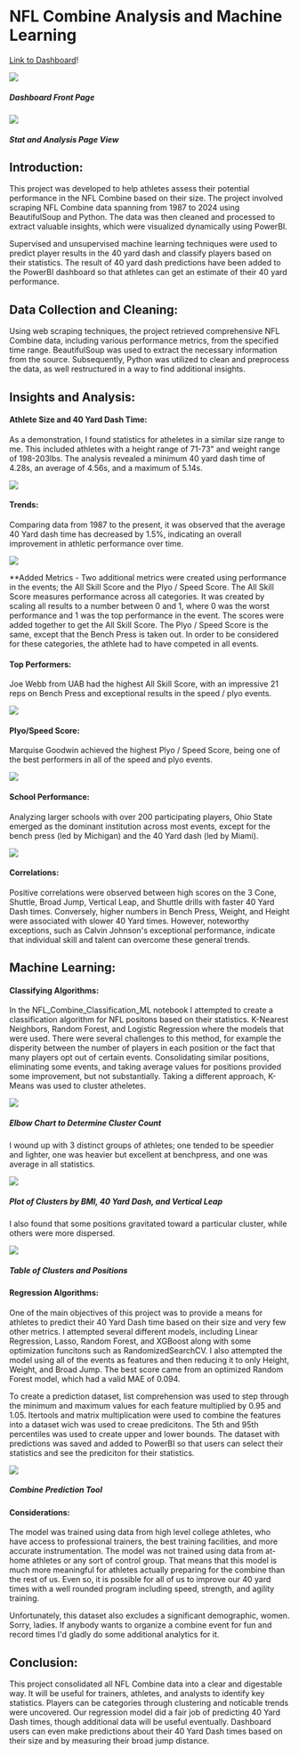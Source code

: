 # NFL Combine Analysis and Machine Learning
[Link to Dashboard](https://scary62.pythonanywhere.com/001Combine.html)!

![](images/Github_Readme/dashboard_view.png)
##### Dashboard Front Page

![](images/Github_Readme/dashboard_view.png)
##### Stat and Analysis Page View

## Introduction:
This project was developed to help athletes assess their potential performance in the NFL Combine based on their size. The project involved scraping NFL Combine data spanning from 1987 to 2024 using BeautifulSoup and Python. The data was  then cleaned and processed to extract valuable insights, which were visualized dynamically using PowerBI.

Supervised and unsupervised machine learning techniques were used to predict player results in the 40 yard dash and classify players based on their statistics. The result of 40 yard dash predictions have been added to the PowerBI dashboard so that athletes can get an estimate of their 40 yard performance.

## Data Collection and Cleaning:
Using web scraping techniques, the project retrieved comprehensive NFL Combine data, including various performance metrics, from the specified time range. BeautifulSoup was used to extract the necessary information from the source. Subsequently, Python was utilized to clean and preprocess the data, as well restructured in a way to find additional insights.

## Insights and Analysis:

#### Athlete Size and 40 Yard Dash Time:
As a demonstration, I found statistics for atheletes in a similar size range to me. This included athletes with a height range of 71-73" and weight range of 198-203lbs. The analysis revealed a minimum 40 yard dash time of 4.28s, an average of 4.56s, and a maximum of 5.14s.

![](images/Github_Readme/mysize_stats.png)

#### Trends:
Comparing data from 1987 to the present, it was observed that the average 40 Yard dash time has decreased by 1.5%, indicating an overall improvement in athletic performance over time.

![](images/Github_Readme/40_Yard_trend.png)

**Added Metrics - Two additional metrics were created using performance in the events; the All Skill Score and the Plyo / Speed Score. The All Skill Score measures performance across all categories. It was created by scaling all results to a number between 0 and 1, where 0 was the worst performance and 1 was the top performance in the event. The scores were added together to get the All Skill Score. The Plyo / Speed Score is the same, except that the Bench Press is taken out. In order to be considered for these categories, the athlete had to have competed in all events.

#### Top Performers:
Joe Webb from UAB had the highest All Skill Score, with an impressive 21 reps on Bench Press and exceptional results in the speed / plyo events.

![](images/Github_Readme/all_skill.png)

#### Plyo/Speed Score:
Marquise Goodwin achieved the highest Plyo / Speed Score, being one of the best performers in all of the speed and plyo events.

![](images/Github_Readme/all_speed.png)


#### School Performance:
Analyzing larger schools with over 200 participating players, Ohio State emerged as the dominant institution across most events, except for the bench press (led by Michigan) and the 40 Yard dash (led by Miami).

![](images/Github_Readme/college_scores.png)

#### Correlations:
Positive correlations were observed between high scores on the 3 Cone, Shuttle, Broad Jump, Vertical Leap, and Shuttle drills with faster 40 Yard Dash times. Conversely, higher numbers in Bench Press, Weight, and Height were associated with slower 40 Yard times. However, noteworthy exceptions, such as Calvin Johnson's exceptional performance, indicate that individual skill and talent can overcome these general trends.

## Machine Learning:

#### Classifying Algorithms:
In the NFL_Combine_Classification_ML notebook I attempted to create a classification algorithm for NFL positons based on their statistics. K-Nearest Neighbors, Random Forest, and Logistic Regression where the models that were used. There were several challenges to this method, for example the disperity between the number of players in each position or the fact that many players opt out of certain events. Consolidating similar positions, eliminating some events, and taking average values for positions provided some improvement, but not substantially. Taking a different approach, K-Means was used to cluster atheletes. 

![](images/Github_Readme/elbow_chart.png)
##### Elbow Chart to Determine Cluster Count

I wound up with 3 distinct groups of athletes; one tended to be speedier and lighter, one was heavier but excellent at benchpress, and one was average in all statistics.

![](images/Github_Readme/3d_scatter.png)
##### Plot of Clusters by BMI, 40 Yard Dash, and Vertical Leap

 I also found that some positions gravitated toward a particular cluster, while others were more dispersed. 

![](images/Github_Readme/cluster_positions.png)
##### Table of Clusters and Positions

#### Regression Algorithms:
One of the main objectives of this project was to provide a means for athletes to predict their 40 Yard Dash time based on their size and very few other metrics. I attempted several different models, including Linear Regression, Lasso, Random Forest, and XGBoost along with some optimization funcitons such as RandomizedSearchCV. I also attempted the model using all of the events as features and then reducing it to only Height, Weight, and Broad Jump. The best score came from an optimized Random Forest model, which had a valid MAE of 0.094.

To create a prediction dataset, list comprehension was used to step through the minimum and maximum values for each feature multiplied by 0.95 and 1.05. Itertools and matrix multiplication were used to combine the features into a dataset wich was used to creae predicitons. The 5th and 95th percentiles was used to create upper and lower bounds. The dataset with predictions was saved and added to PowerBI so that users can select their statistics and see the prediciton for their statistics. 

![](images/Github_Readme/combine_predictions.png)
##### Combine Prediction Tool


#### Considerations:
The model was trained using data from high level college athletes, who have access to professional trainers, the best training facilities, and more accurate instrumentation. The model was not trained using data from at-home athletes or any sort of control group.  That means that this model is much more meaningful for athletes actually preparing for the combine than the rest of us. Even so, it is possible for all of us to improve our 40 yard times with a well rounded program including speed, strength, and agility training.

Unfortunately, this dataset also excludes a significant demographic, women. Sorry, ladies. If anybody wants to organize a combine event for fun and record times I'd gladly do some additional analytics for it.

## Conclusion:
This project consolidated all NFL Combine data into a clear and digestable way. It will be useful for trainers, athletes, and analysts to identify key statistics. Players can be categories through clustering and noticable trends were uncovered. Our regression model did a fair job of predicting 40 Yard Dash times, though additional data will be useful eventually. Dashboard users can even make predictions about their 40 Yard Dash times based on their size and by measuring their broad jump distance. 